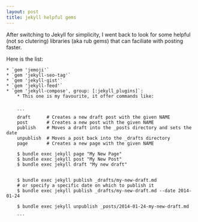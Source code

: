 ```yaml
---
layout: post
title: jekyll helpful gems
---
```


After switching to Jekyll for simplicity, I went back to look for some helpful (not so clutering) libraries (aka rub gems) that can faciliate with posting faster.

Here is the list:

	* `gem 'jemoji'`
	* `gem 'jekyll-seo-tag'`
	* `gem 'jekyll-gist'`
	* `gem 'jekyll-feed'`
	* `gem 'jekyll-compose', group: [:jekyll_plugins]`:
		* This one is my favourite, it offer commands like:


		```
		draft      # Creates a new draft post with the given NAME
		post       # Creates a new post with the given NAME
		publish    # Moves a draft into the _posts directory and sets the date
		unpublish  # Moves a post back into the _drafts directory
		page       # Creates a new page with the given NAME

		$ bundle exec jekyll page "My New Page"
		$ bundle exec jekyll post "My New Post"
		$ bundle exec jekyll draft "My new draft"


		$ bundle exec jekyll publish _drafts/my-new-draft.md
		# or specify a specific date on which to publish it
		$ bundle exec jekyll publish _drafts/my-new-draft.md --date 2014-01-24

		$ bundle exec jekyll unpublish _posts/2014-01-24-my-new-draft.md

		```
